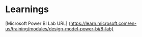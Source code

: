 # Learnings
[Microsoft Power BI Lab URL] {https://learn.microsoft.com/en-us/training/modules/design-model-power-bi/8-lab}
